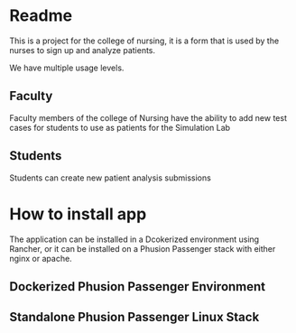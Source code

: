 # Readme

This is a project for the college of nursing, it is a form that is used by the nurses to sign up and analyze patients.

We have multiple usage levels.

## Faculty

Faculty members of the college of Nursing have the ability to add new test cases for students to use as patients for the Simulation Lab
## Students

Students can create new patient analysis submissions

# How to install app

The application can be installed in a Dcokerized environment using Rancher, or it can be installed on a Phusion Passenger stack with either nginx or apache.

## Dockerized Phusion Passenger Environment


## Standalone Phusion Passenger Linux Stack